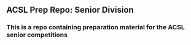 ## ACSL Prep Repo: Senior Division

### This is a repo containing preparation material for the ACSL senior competitions

